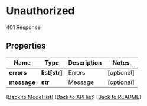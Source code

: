 # Unauthorized

401 Response
## Properties
Name | Type | Description | Notes
------------ | ------------- | ------------- | -------------
**errors** | **list[str]** | Errors | [optional] 
**message** | **str** | Message | [optional] 

[[Back to Model list]](../README.md#documentation-for-models) [[Back to API list]](../README.md#documentation-for-api-endpoints) [[Back to README]](../README.md)



